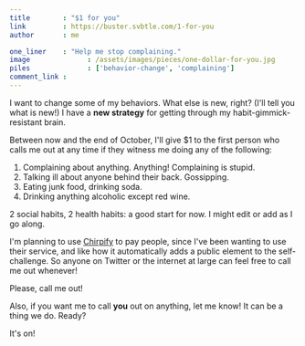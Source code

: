 ```yaml
---
title        : "$1 for you"
link         : https://buster.svbtle.com/1-for-you
author       : me

one_liner    : "Help me stop complaining."
image			   : /assets/images/pieces/one-dollar-for-you.jpg
piles			   : ['behavior-change', 'complaining']
comment_link : 
---
```


I want to change some of my behaviors. What else is new, right? (I'll tell you what is new!) I have a **new strategy** for getting through my habit-gimmick-resistant brain. 

Between now and the end of October, I'll give $1 to the first person who calls me out at any time if they witness me doing any of the following:

1. Complaining about anything. Anything! Complaining is stupid.
2. Talking ill about anyone behind their back. Gossipping.
3. Eating junk food, drinking soda.
4. Drinking anything alcoholic except red wine.

2 social habits, 2 health habits: a good start for now. I might edit or add as I go along.

I'm planning to use [Chirpify](http://chirpify.com/busterbenson) to pay people, since I've been wanting to use their service, and like how it automatically adds a public element to the self-challenge. So anyone on Twitter or the internet at large can feel free to call me out whenever!

Please, call me out!

Also, if you want me to call **you** out on anything, let me know!  It can be a thing we do. Ready?

It's on!